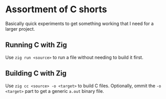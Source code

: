 # Assortment of C shorts

Basically quick experiments to get something working that I need for a larger project.

## Running C with Zig

Use `zig run <source>` to run a file without needing to build it first.

## Building C with Zig

Use `zig cc <source> -o <target>` to build C files. Optionally, ommit the `-o <target>` part to get a generic `a.out` binary file.
